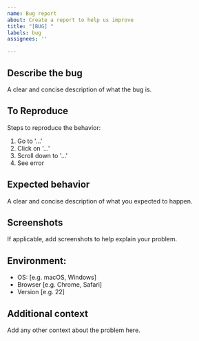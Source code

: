 ```yaml
---
name: Bug report
about: Create a report to help us improve
title: "[BUG] "
labels: bug
assignees: ''

---
```


## Describe the bug
A clear and concise description of what the bug is.

## To Reproduce
Steps to reproduce the behavior:
1. Go to '...'
2. Click on '...'
3. Scroll down to '...'
4. See error

## Expected behavior
A clear and concise description of what you expected to happen.

## Screenshots
If applicable, add screenshots to help explain your problem.

## Environment:
- OS: [e.g. macOS, Windows]
- Browser [e.g. Chrome, Safari]
- Version [e.g. 22]

## Additional context
Add any other context about the problem here.

